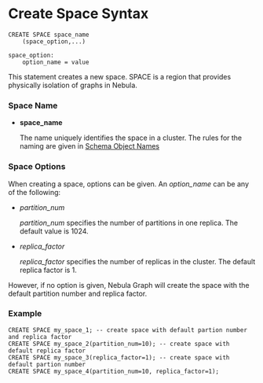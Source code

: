 # Create Space Syntax

```
CREATE SPACE space_name
    (space_option,...)

space_option:
    option_name = value
```

This statement creates a new space. SPACE is a region that provides physically isolation of graphs in Nebula.

### Space Name

* **space_name**

    The name uniquely identifies the space in a cluster. The rules for the naming are given in [Schema Object Names](../../language-structure/schema-object-names.md)

### Space Options

When creating a space, options can be given. An _option_name_ can be any of the following:
* _partition_num_

    _partition_num_ specifies the number of partitions in one replica. The default value is 1024. 

* _replica_factor_

    _replica_factor_ specifies the number of replicas in the cluster. The default replica factor is 1.

However, if no option is given, Nebula Graph will create the space with the default partition number and replica factor.

### Example

```
CREATE SPACE my_space_1; -- create space with default partion number and replica factor
CREATE SPACE my_space_2(partition_num=10); -- create space with default replica factor
CREATE SPACE my_space_3(replica_factor=1); -- create space with default partion number
CREATE SPACE my_space_4(partition_num=10, replica_factor=1);
```

